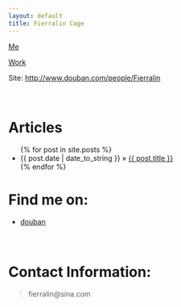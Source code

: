 ```yaml
---
layout: default
title: Fierralin Cage
---
```


[Me](Fierralin.html)

[Work](/work)

Site: <http://www.douban.com/people/Fierralin>


<h1><br /><b>Articles</b></h1>
  <ul class="posts">
    {% for post in site.posts %}
      <li><span>{{ post.date | date_to_string }}</span> &raquo; <a href="{{ post.url }}">{{ post.title }}</a></li>
    {% endfor %}
  </ul>

<h1><b>Find me on:</b></h1>

<ul>

<li><a href="http://www.douban.com/people/Fierralin">douban</a></li>

</ul>
<h1><br /><b>Contact Information:</b></h1>

<blockquote>
fierralin@sina.com
</blockquote>

[oss]:http://en.wikipedia.org/wiki/Open_source
